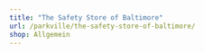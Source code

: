 ```yaml
---
title: "The Safety Store of Baltimore"
url: /parkville/the-safety-store-of-baltimore/
shop: Allgemein
---
```


